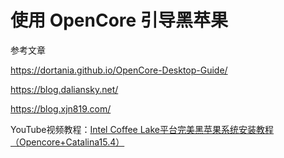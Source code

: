 # 使用 OpenCore 引导黑苹果

参考文章

https://dortania.github.io/OpenCore-Desktop-Guide/

https://blog.daliansky.net/

https://blog.xjn819.com/

YouTube视频教程：[Intel Coffee Lake平台完美黑苹果系统安装教程（Opencore+Catalina15.4）](https://www.youtube.com/watch?v=Lu6Kmz5aDhY)

